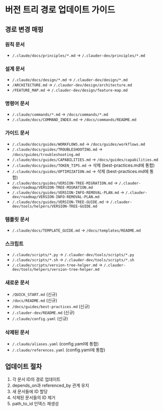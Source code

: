 # 버전 트리 경로 업데이트 가이드

## 경로 변경 매핑

### 원칙 문서
- `/.claude/docs/principles/*.md` → `/.clauder-dev/principles/*.md`

### 설계 문서
- `/.claude/docs/design/*.md` → `/.clauder-dev/design/*.md`
- `/ARCHITECTURE.md` → `/.clauder-dev/design/architecture.md`
- `/FEATURE_MAP.md` → `/.clauder-dev/design/feature-map.md`

### 명령어 문서
- `/.claude/commands/*.md` → `/docs/commands/*.md`
- `/.claude/docs/COMMAND_INDEX.md` → `/docs/commands/README.md`

### 가이드 문서
- `/.claude/docs/guides/WORKFLOWS.md` → `/docs/guides/workflows.md`
- `/.claude/docs/guides/TROUBLESHOOTING.md` → `/docs/guides/troubleshooting.md`
- `/.claude/docs/guides/CAPABILITIES.md` → `/docs/guides/capabilities.md`
- `/.claude/docs/guides/TOKEN_TIPS.md` → 삭제 (best-practices.md에 통합)
- `/.claude/docs/guides/OPTIMIZATION.md` → 삭제 (best-practices.md에 통합)
- `/.claude/docs/guides/VERSION-TREE-MIGRATION.md` → `/.clauder-dev/roadmap/VERSION-TREE-MIGRATION.md`
- `/.claude/docs/guides/VERSION-INFO-REMOVAL-PLAN.md` → `/.clauder-dev/roadmap/VERSION-INFO-REMOVAL-PLAN.md`
- `/.claude/docs/guides/VERSION-TREE-GUIDE.md` → `/.clauder-dev/tools/helpers/VERSION-TREE-GUIDE.md`

### 템플릿 문서
- `/.claude/docs/TEMPLATE_GUIDE.md` → `/docs/templates/README.md`

### 스크립트
- `/.claude/scripts/*.py` → `/.clauder-dev/tools/scripts/*.py`
- `/.claude/scripts/*.sh` → `/.clauder-dev/tools/scripts/*.sh`
- `/.claude/scripts/version-tree-helper.md` → `/.clauder-dev/tools/helpers/version-tree-helper.md`

### 새로운 문서
- `/QUICK_START.md` (신규)
- `/docs/README.md` (신규)
- `/docs/guides/best-practices.md` (신규)
- `/.clauder-dev/README.md` (신규)
- `/.claude/config.yaml` (신규)

### 삭제된 문서
- `/.claude/aliases.yaml` (config.yaml에 통합)
- `/.claude/references.yaml` (config.yaml에 통합)

## 업데이트 절차

1. 각 문서 ID의 경로 업데이트
2. depends_on과 referenced_by 관계 유지
3. 새 문서들에 ID 할당
4. 삭제된 문서들의 ID 제거
5. path_to_id 인덱스 재생성
